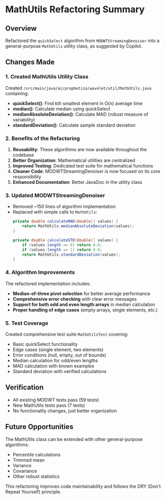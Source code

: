 # MathUtils Refactoring Summary

## Overview
Refactored the `quickSelect` algorithm from `MODWTStreamingDenoiser` into a general-purpose `MathUtils` utility class, as suggested by Copilot.

## Changes Made

### 1. Created MathUtils Utility Class
Created `/src/main/java/ai/prophetizo/wavelet/util/MathUtils.java` containing:
- **quickSelect()**: Find kth smallest element in O(n) average time
- **median()**: Calculate median using quickSelect
- **medianAbsoluteDeviation()**: Calculate MAD (robust measure of variability)
- **standardDeviation()**: Calculate sample standard deviation

### 2. Benefits of the Refactoring
1. **Reusability**: These algorithms are now available throughout the codebase
2. **Better Organization**: Mathematical utilities are centralized
3. **Improved Testing**: Dedicated test suite for mathematical functions
4. **Cleaner Code**: MODWTStreamingDenoiser is now focused on its core responsibility
5. **Enhanced Documentation**: Better JavaDoc in the utility class

### 3. Updated MODWTStreamingDenoiser
- Removed ~150 lines of algorithm implementation
- Replaced with simple calls to `MathUtils`:
  ```java
  private double calculateMAD(double[] values) {
      return MathUtils.medianAbsoluteDeviation(values);
  }
  
  private double calculateSTD(double[] values) {
      if (values.length == 0) return 0.0;
      if (values.length == 1) return 0.0;
      return MathUtils.standardDeviation(values);
  }
  ```

### 4. Algorithm Improvements
The refactored implementation includes:
- **Median-of-three pivot selection** for better average performance
- **Comprehensive error checking** with clear error messages
- **Support for both odd and even length arrays** in median calculation
- **Proper handling of edge cases** (empty arrays, single elements, etc.)

### 5. Test Coverage
Created comprehensive test suite `MathUtilsTest` covering:
- Basic quickSelect functionality
- Edge cases (single element, two elements)
- Error conditions (null, empty, out of bounds)
- Median calculation for odd/even lengths
- MAD calculation with known examples
- Standard deviation with verified calculations

## Verification
- All existing MODWT tests pass (59 tests)
- New MathUtils tests pass (7 tests)
- No functionality changes, just better organization

## Future Opportunities
The MathUtils class can be extended with other general-purpose algorithms:
- Percentile calculations
- Trimmed mean
- Variance
- Covariance
- Other robust statistics

This refactoring improves code maintainability and follows the DRY (Don't Repeat Yourself) principle.